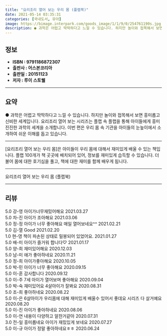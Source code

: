 ```yaml
---
title: "요리조리 열어 보는 우리 몸 (플랩북)"
date: 2021-05-14 03:35:31
categories: [국내도서, 유아]
image: https://bimage.interpark.com/goods_image/1/1/9/0/254761190s.jpg
description: ● 과학은 어렵고 딱딱하다고 느낄 수 있습니다. 하지만 놀이와 접목해서 보면 흥미롭고 신비한 세계입니다. 요리조리 열어 보는 시리즈는 플랩 속 플랩을 통해 아이들에게 흥미진진한 과학의 세계을 소개합니다. 이번 편은 우리 몸 속 기관을 아이들의 눈높이에서 소개하여 쉬운 이해를 돕고 있습
---
```


## **정보**

- **ISBN : 9791186872307**
- **출판사 : 어스본코리아**
- **출판일 : 20151123**
- **저자 : 루이 스토웰**

------



## **요약**

●  과학은 어렵고 딱딱하다고 느낄 수 있습니다. 하지만 놀이와 접목해서 보면 흥미롭고 신비한 세계입니다. 요리조리 열어 보는 시리즈는 플랩 속 플랩을 통해 아이들에게 흥미진진한 과학의 세계을 소개합니다. 이번 편은 우리 몸 속 기관을 아이들의 눈높이에서 소개하여 쉬운 이해를 돕고 있습니다.

------

[요리조리 열어 보는 우리 몸]은 아이들이 우리 몸에 대해서 재미있게 배울 수 있는 책입니다. 플랩 100개가 책 곳곳에 배치되어 있어, 정보를 재미있게 습득할 수 있습니다. 더불어 몸에 대한 호기심을 풀고, 책에 대한 재미를 함께 배우게 됩니다.

------


요리조리 열어 보는 우리 몸 (플랩북) 

------


## **리뷰** 

5.0 강-영 아이가너무재밌어해요 2021.03.27 <br/>5.0 차-진 아이가 조아해요 2021.03.06 <br/>5.0 정-정 아이가 너무 좋아해요 매일 열어보네요^^ 2021.02.21 <br/>5.0 김-열 Good 2021.02.20 <br/>1.0 현-영 책이 파손된 상태로 밀봉되어 있었어요. 2021.01.27 <br/>5.0 배-미 아이가 즐거워 합니다♡ 2021.01.17 <br/>5.0 양-희 재미있어해요 2020.12.03 <br/>5.0 남-미 애가 좋아하네요 2020.11.21 <br/>5.0 정-희 아이가좋아해요 2020.10.05 <br/>5.0 박-민 아이가 너무 좋아해요 2020.09.15 <br/>5.0 이-훈 감사합니다  2020.09.12 <br/>5.0 이-주 7세 아이가 열어보며 좋아해요 2020.09.04 <br/>5.0 박-숙 재미있어요 4살아이가 잘봐요 2020.08.31 <br/>5.0 조-희 좋아하네요 2020.08.22 <br/>5.0 이-은 6살아이가 우리몸에 대해 재미있게 배울수 있어서 좋데요 시리즈 다 살거예요 2020.08.20 <br/>5.0 이-진 아이가 좋아하네요 2020.08.06 <br/>5.0 이-연 내용이 다양하고 알찬거같아 2020.07.31 <br/>3.0 전-일 흥미롭네요 아이가 재밌있게 보네요 2020.07.27 <br/>5.0 이-규 아이가 정말 좋아하네요ㅎㅎ 2020.06.24 <br/>